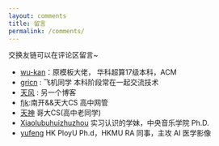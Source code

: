 ```yaml
---
layout: comments
title: 留言
permalink: /comments/
---
```


交换友链可以在评论区留言~

- [wu-kan](https://wu-kan.cn/)：原模板大佬， 华科超算17级本科，ACM
- [gricn](https://gricn.github.io/) : 飞机同学 本科阶段常在一起交流技术  
- [天风](https://davenger.top/) : 另一个博客
- [fjk]():南开&&天大CS 高中网管  
- [天神](https://iris1e27.github.io/) 哥大CS(高中老同学)
- [Xiaolubuhuizhuzhou](https://www.cnblogs.com/buhuizhuzhou/) 实习认识的学妹，中央音乐学院 Ph.D.
- [yufeng](https://jefferyjiang-yf.github.io/) HK PloyU Ph.d，HKMU RA 同事，主攻 AI 医学影像

